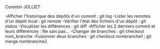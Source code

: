 Corentin JOLLIET

-Afficher l'historique des dépôts d'un commit : git log
-Lister les remotes d'un dépôt local : git remote
-Vérifier l'état des fichiers d'un dépôt : git status
-Visualiser les différences : git diff
-Afficher les 2 derniers commit et leurs différences : Ne sais pas...
-Changer de branches : git checkout nom_branche
-Fusionner deux branches : git checkout nombranche1 ; git merge nombranche2.